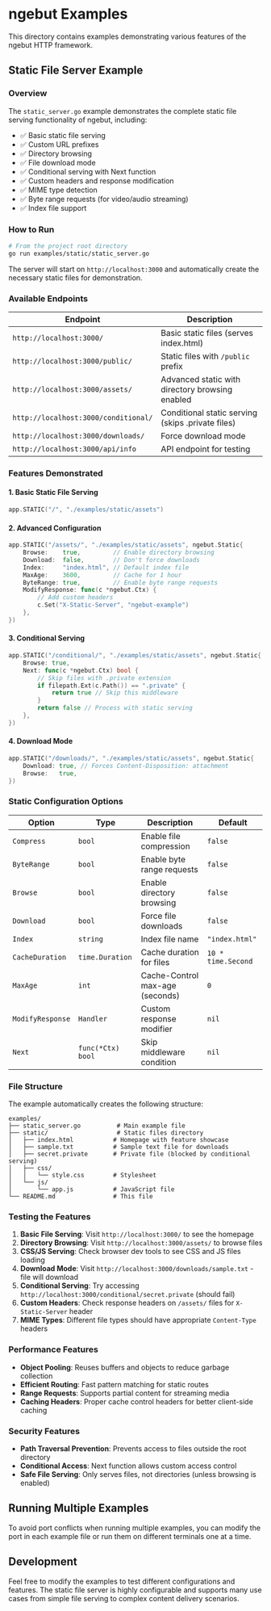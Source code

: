 # ngebut Examples

This directory contains examples demonstrating various features of the ngebut HTTP framework.

## Static File Server Example

### Overview

The `static_server.go` example demonstrates the complete static file serving functionality of ngebut, including:

- ✅ Basic static file serving
- ✅ Custom URL prefixes
- ✅ Directory browsing
- ✅ File download mode
- ✅ Conditional serving with Next function
- ✅ Custom headers and response modification
- ✅ MIME type detection
- ✅ Byte range requests (for video/audio streaming)
- ✅ Index file support

### How to Run

```bash
# From the project root directory
go run examples/static/static_server.go
```

The server will start on `http://localhost:3000` and automatically create the necessary static files for demonstration.

### Available Endpoints

| Endpoint                             | Description                                       |
| ------------------------------------ | ------------------------------------------------- |
| `http://localhost:3000/`             | Basic static files (serves index.html)            |
| `http://localhost:3000/public/`      | Static files with `/public` prefix                |
| `http://localhost:3000/assets/`      | Advanced static with directory browsing enabled   |
| `http://localhost:3000/conditional/` | Conditional static serving (skips .private files) |
| `http://localhost:3000/downloads/`   | Force download mode                               |
| `http://localhost:3000/api/info`     | API endpoint for testing                          |

### Features Demonstrated

#### 1. Basic Static File Serving

```go
app.STATIC("/", "./examples/static/assets")
```

#### 2. Advanced Configuration

```go
app.STATIC("/assets/", "./examples/static/assets", ngebut.Static{
    Browse:    true,         // Enable directory browsing
    Download:  false,        // Don't force downloads
    Index:     "index.html", // Default index file
    MaxAge:    3600,         // Cache for 1 hour
    ByteRange: true,         // Enable byte range requests
    ModifyResponse: func(c *ngebut.Ctx) {
        // Add custom headers
        c.Set("X-Static-Server", "ngebut-example")
    },
})
```

#### 3. Conditional Serving

```go
app.STATIC("/conditional/", "./examples/static/assets", ngebut.Static{
    Browse: true,
    Next: func(c *ngebut.Ctx) bool {
        // Skip files with .private extension
        if filepath.Ext(c.Path()) == ".private" {
            return true // Skip this middleware
        }
        return false // Process with static serving
    },
})
```

#### 4. Download Mode

```go
app.STATIC("/downloads/", "./examples/static/assets", ngebut.Static{
    Download: true, // Forces Content-Disposition: attachment
    Browse:   true,
})
```

### Static Configuration Options

| Option           | Type              | Description                     | Default            |
| ---------------- | ----------------- | ------------------------------- | ------------------ |
| `Compress`       | `bool`            | Enable file compression         | `false`            |
| `ByteRange`      | `bool`            | Enable byte range requests      | `false`            |
| `Browse`         | `bool`            | Enable directory browsing       | `false`            |
| `Download`       | `bool`            | Force file downloads            | `false`            |
| `Index`          | `string`          | Index file name                 | `"index.html"`     |
| `CacheDuration`  | `time.Duration`   | Cache duration for files        | `10 * time.Second` |
| `MaxAge`         | `int`             | Cache-Control max-age (seconds) | `0`                |
| `ModifyResponse` | `Handler`         | Custom response modifier        | `nil`              |
| `Next`           | `func(*Ctx) bool` | Skip middleware condition       | `nil`              |

### File Structure

The example automatically creates the following structure:

```
examples/
├── static_server.go          # Main example file
├── static/                   # Static files directory
│   ├── index.html           # Homepage with feature showcase
│   ├── sample.txt           # Sample text file for downloads
│   ├── secret.private       # Private file (blocked by conditional serving)
│   ├── css/
│   │   └── style.css        # Stylesheet
│   └── js/
│       └── app.js           # JavaScript file
└── README.md                # This file
```

### Testing the Features

1. **Basic File Serving**: Visit `http://localhost:3000/` to see the homepage
2. **Directory Browsing**: Visit `http://localhost:3000/assets/` to browse files
3. **CSS/JS Serving**: Check browser dev tools to see CSS and JS files loading
4. **Download Mode**: Visit `http://localhost:3000/downloads/sample.txt` - file will download
5. **Conditional Serving**: Try accessing `http://localhost:3000/conditional/secret.private` (should fail)
6. **Custom Headers**: Check response headers on `/assets/` files for `X-Static-Server` header
7. **MIME Types**: Different file types should have appropriate `Content-Type` headers

### Performance Features

- **Object Pooling**: Reuses buffers and objects to reduce garbage collection
- **Efficient Routing**: Fast pattern matching for static routes
- **Range Requests**: Supports partial content for streaming media
- **Caching Headers**: Proper cache control headers for better client-side caching

### Security Features

- **Path Traversal Prevention**: Prevents access to files outside the root directory
- **Conditional Access**: Next function allows custom access control
- **Safe File Serving**: Only serves files, not directories (unless browsing is enabled)

## Running Multiple Examples

To avoid port conflicts when running multiple examples, you can modify the port in each example file or run them on different terminals one at a time.

## Development

Feel free to modify the examples to test different configurations and features. The static file server is highly configurable and supports many use cases from simple file serving to complex content delivery scenarios.
